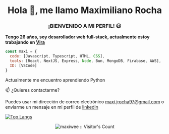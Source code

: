 <h1 align="center">Hola 👋, me llamo Maximiliano Rocha</h1>

<h3 align="center">¡BIENVENIDO A MI PERFIL! 😃</h3>

<b>Tengo 26 años, soy desarollador web full-stack, actualmente estoy trabajando en <a href=https://www.viradoctores.com/>Vira<a/></b> 
```javascript
const maxi = {
  code: [Javascript, Typescript, HTML, CSS],
  tools: [React, NextJS, Express, Node, Bun, MongoDB, Firabase, AWS],
  ID: [VSCode]
}
```
<p>Actualmente me encuentro aprendiendo Python</p>

📫 ¿Quieres contactarme?

Puedes usar mi dirección de correo electrónico maxi.jrocha97@gmail.com o enviarme un mensaje en mi perfil de <a href="https://www.linkedin.com/in/maxi-rocha/">linkedin</a>

[![Top Langs](https://github-readme-stats.vercel.app/api/top-langs/?username=maxiwee&langs_count=8)](https://github.com/anuraghazra/github-readme-stats)

<p align="center"><img src="https://profile-counter.glitch.me/{maxiwee}/count.svg" alt="maxiwee :: Visitor's Count" /></p>
